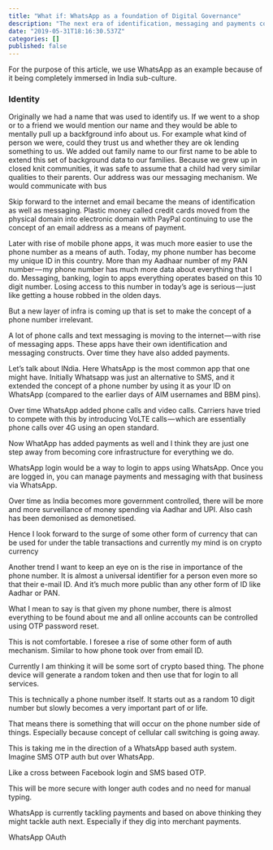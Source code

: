 ```yaml
---
title: "What if: WhatsApp as a foundation of Digital Governance"
description: "The next era of identification, messaging and payments could form the basis of how we go about our daily lives — and it would live in our…"
date: "2019-05-31T18:16:30.537Z"
categories: []
published: false
---
```


For the purpose of this article, we use WhatsApp as an example because of it being completely immersed in India sub-culture.

### Identity

Originally we had a name that was used to identify us. If we went to a shop or to a friend we would mention our name and they would be able to mentally pull up a backfground info about us. For example what kind of person we were, could they trust us and whether they are ok lending something to us. We added out family name to our first name to be able to extend this set of background data to our families. Because we grew up in closed knit communities, it was safe to assume that a child had very similar qualities to their parents. Our address was our messaging mechanism. We would communicate with bus

Skip forward to the internet and email became the means of identification as well as messaging. Plastic money called credit cards moved from the physical domain into electronic domain with PayPal continuing to use the concept of an email address as a means of payment.

Later with rise of mobile phone apps, it was much more easier to use the phone number as a means of auth. Today, my phone number has become my unique ID in this country. More than my Aadhaar number of my PAN number — my phone number has much more data about everything that I do. Messaging, banking, login to apps everything operates based on this 10 digit number. Losing access to this number in today’s age is serious — just like getting a house robbed in the olden days.

But a new layer of infra is coming up that is set to make the concept of a phone number irrelevant.

A lot of phone calls and text messaging is moving to the internet — with rise of messaging apps. These apps have their own identification and messaging constructs. Over time they have also added payments.

Let’s talk about INdia. Here WhatsApp is the most common app that one might have. Initially Whatsapp was just an alternative to SMS, and it extended the concept of a phone number by using it as your ID on WhatsApp (compared to the earlier days of AIM usernames and BBM pins).

Over time WhatsApp added phone calls and video calls. Carriers have tried to compete with this by introducing VoLTE calls — which are essentially phone calls over 4G using an open standard.

Now WhatApp has added payments as well and I think they are just one step away from becoming core infrastructure for everything we do.

WhatsApp login would be a way to login to apps using WhatsApp. Once you are logged in, you can manage payments and messaging with that business via WhatsApp.

  

Over time as India becomes more government controlled, there will be more and more surveillance of money spending via Aadhar and UPI. Also cash has been demonised as demonetised.

Hence I look forward to the surge of some other form of currency that can be used for under the table transactions and currently my mind is on crypto currency  
  

Another trend I want to keep an eye on is the rise in importance of the phone number. It is almost a universal identifier for a person even more so that their e-mail ID. And it’s much more public than any other form of ID like Aadhar or PAN.

What I mean to say is that given my phone number, there is almost everything to be found about me and all online accounts can be controlled using OTP password reset.

This is not comfortable. I foresee a rise of some other form of auth mechanism. Similar to how phone took over from email ID.

Currently I am thinking it will be some sort of crypto based thing. The phone device will generate a random token and then use that for login to all services.  
  

This is technically a phone number itself. It starts out as a random 10 digit number but slowly becomes a very important part of or life.  
  

That means there is something that will occur on the phone number side of things. Especially because concept of cellular call switching is going away.  
  

This is taking me in the direction of a WhatsApp based auth system. Imagine SMS OTP auth but over WhatsApp.

Like a cross between Facebook login and SMS based OTP.  
  

This will be more secure with longer auth codes and no need for manual typing.  
  

WhatsApp is currently tackling payments and based on above thinking they might tackle auth next. Especially if they dig into merchant payments.

WhatsApp OAuth